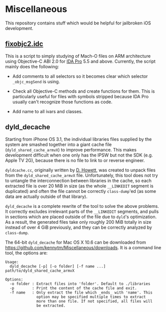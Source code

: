 Miscellaneous
=============

This repository contains stuff which would be helpful for jailbroken iOS
development.

[fixobjc2.idc](https://github.com/kennytm/Miscellaneous/blob/master/fixobjc2.idc)
--------------

This is a script to simply studying of Mach-O files on ARM architecture using
Objective-C ABI 2.0 for
[IDA Pro](http://en.wikipedia.org/wiki/Interactive_Disassembler) 5.5 and above.
Currently, the script mainly does the following:

 * Add comments to all selectors so it becomes clear which selector
   `_objc_msgSend` is using.
   
 * Check all Objective-C methods and create functions for them. This is
   particularly useful for files with symbols stripped because IDA Pro usually
   can't recognize those functions as code.
 
 * Add name to all ivars and classes.

dyld_decache
------------

Starting from iPhone OS 3.1, the individual libraries files supplied by the
system are smashed together into a giant cache file (`dyld_shared_cache_armvX`)
to improve performance. This makes development difficult when one only has the
IPSW but not the SDK (e.g. Apple TV 2G), because there is no file to link to or
reverse engineer.

`dyldcache.cc`, originally written by [D. Howett](http://blog.howett.net/?p=75),
was created to unpack files from the `dyld_shared_cache_armvX` file.
Unfortunately, this tool does not try to untangle the interconnection between
libraries in the cache, so each extracted file is over 20 MiB in size (as the
whole `__LINKEDIT` segment is duplicated) and often the file cannot be correctly
`class-dump`'ed (as some data are actually outside of that library).

`dyld_decache` is a complete rewrite of the tool to solve the above problems. It
correctly excludes irrelevant parts of the `__LINKEDIT` segments, and pulls in
sections which are placed outside of the file due to `dyld`'s optimization. As a
result, the generated files take only roughly 200 MiB totally in size instead of
over 4 GiB previously, and they can be correctly analyzed by `class-dump`.

The 64-bit `dyld_decache` for Mac OS X 10.6 can be downloaded from
<https://github.com/kennytm/Miscellaneous/downloads>. It is a command line tool,
the options are:

    Usage:
      dyld_decache [-p] [-o folder] [-f name ...] path/to/dyld_shared_cache_armvX
    
    Options:
      -o folder : Extract files into 'folder'. Default to ./libraries
      -p        : Print the content of the cache file and exit.
      -f name   : Only extract the file which _ends_ with 'name'. This
                  option may be specified multiple times to extract
                  more than one file. If not specified, all files will
                  be extracted.

